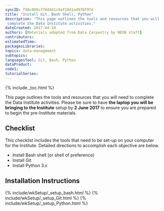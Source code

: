 ```yaml
---
syncID: f98c089c370d441c9af10d1ad9f0f9fd
title: "Install Git, Bash Shell, Python"
description: "This page outlines the tools and resources that you will need to
 complete the Data Institute activities."
dateCreated: 2017-04-10
authors: [Materials adapted from Data Carpentry by NEON staff]
contributors: 
estimatedTime:
packagesLibraries:
topics: data-management 
subtopics:
languagesTool: Git, Bash, Python
dataProduct: 
code1: 
tutorialSeries: 
---
```


{% include _toc.html %} 

This page outlines the tools and resources that you will need to complete 
the Data Institute activities. Please be sure to have **the laptop you will be 
bringing to the Institute** setup by **2 June 2017** to ensure you are 
prepared to begin the pre-Institute materials. 

## Checklist
This checklist includes the tools that need to be set-up on your computer for the 
Institute. Detailed directions to accomplish each objective are below. 

* Install Bash shell (or shell of preference) 
* Install Git 
* Install Python 3.x



## Installation Instructions

{% include/wkSetup/_setup_bash.html %}
{% include/wkSetup/_setup_Git.html %}
{% include/wkSetup/_setup_Python.html %}

